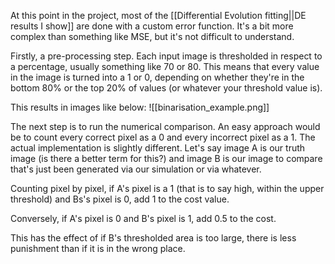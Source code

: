 At this point in the project, most of the [[Differential Evolution fitting||DE results I show]] are done with a custom error function. It's a bit more complex than something like MSE, but it's not difficult to understand. 

Firstly, a pre-processing step. Each input image is thresholded in respect to a percentage, usually something like 70 or 80. This means that every value in the image is turned into a 1 or 0, depending on whether they're in the bottom 80% or the top 20% of values (or whatever your threshold value is). 

This results in images like below:
![[binarisation_example.png]]

The next step is to run the numerical comparison. An easy approach would be to count every correct pixel as a 0 and every incorrect pixel as a 1. The actual implementation is slightly different. Let's say image A is our truth image (is there a better term for this?) and image B is our image to compare that's just been generated via our simulation or via whatever. 

Counting pixel by pixel, if A's pixel is a 1 (that is to say high, within the upper threshold) and Bs's pixel is 0, add 1 to the cost value.

Conversely, if A's pixel is 0 and B's pixel is 1, add 0.5 to the cost. 

This has the effect of if B's thresholded area is too large, there is less punishment than if it is in the wrong place.